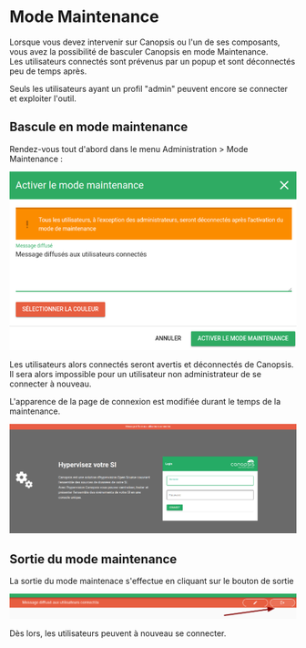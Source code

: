 # Mode Maintenance

Lorsque vous devez intervenir sur Canopsis ou l'un de ses composants, vous avez la possibilité de basculer Canopsis en mode Maintenance.  
Les utilisateurs connectés sont prévenus par un popup et sont déconnectés peu de temps après.  

Seuls les utilisateurs ayant un profil "admin" peuvent encore se connecter et exploiter l'outil.

## Bascule en mode maintenance

Rendez-vous tout d'abord dans le menu Administration > Mode Maintenance :

![mode-maintenance](./img/mode-maintenance-1.png)

Les utilisateurs alors connectés seront avertis et déconnectés de Canopsis.  
Il sera alors impossible pour un utilisateur non administrateur de se connecter à nouveau.  

L'apparence de la page de connexion est modifiée durant le temps de la maintenance.

![mode-maintenance](./img/mode-maintenance-2.png)

## Sortie du mode maintenance

La sortie du mode maintenace s'effectue en cliquant sur le bouton de sortie

![mode-maintenance](./img/mode-maintenance-3.png)

Dès lors, les utilisateurs peuvent à nouveau se connecter.
